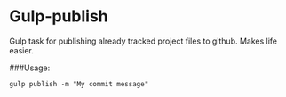 Gulp-publish
============

Gulp task for publishing already tracked project files to github.
Makes life easier.


###Usage:

```
gulp publish -m "My commit message"
```